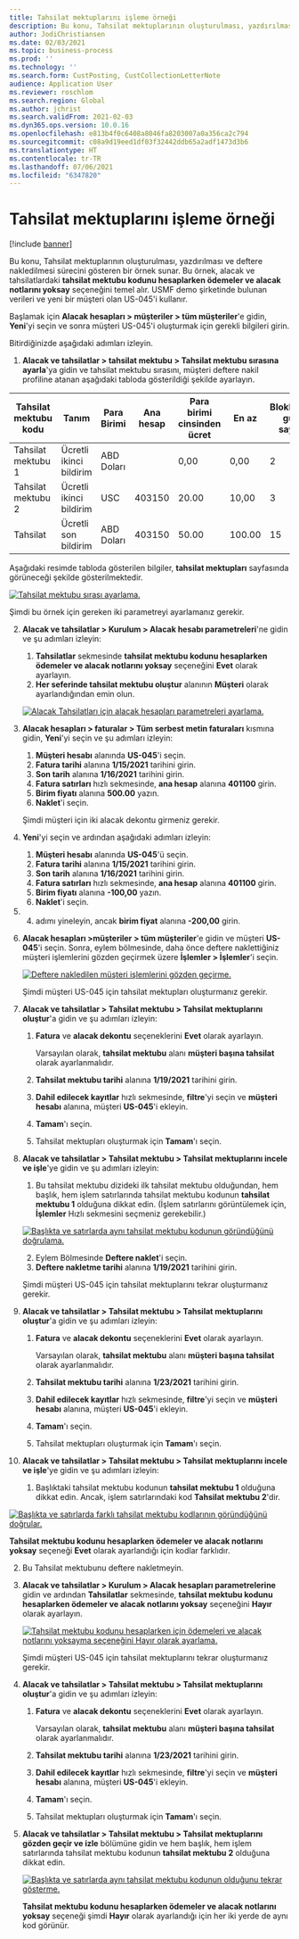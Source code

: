 ```yaml
---
title: Tahsilat mektuplarını işleme örneği
description: Bu konu, Tahsilat mektuplarının oluşturulması, yazdırılması ve deftere nakledilmesi sürecini gösteren bir örnek sunar.
author: JodiChristiansen
ms.date: 02/03/2021
ms.topic: business-process
ms.prod: ''
ms.technology: ''
ms.search.form: CustPosting, CustCollectionLetterNote
audience: Application User
ms.reviewer: roschlom
ms.search.region: Global
ms.author: jchrist
ms.search.validFrom: 2021-02-03
ms.dyn365.ops.version: 10.0.16
ms.openlocfilehash: e813b4f0c6408a8046fa8203007a0a356ca2c794
ms.sourcegitcommit: c08a9d19eed1df03f32442ddb65a2adf1473d3b6
ms.translationtype: HT
ms.contentlocale: tr-TR
ms.lasthandoff: 07/06/2021
ms.locfileid: "6347820"
---
```

# <a name="process-collection-letters-example"></a>Tahsilat mektuplarını işleme örneği

[!include [banner](../../includes/banner.md)]

Bu konu, Tahsilat mektuplarının oluşturulması, yazdırılması ve deftere nakledilmesi sürecini gösteren bir örnek sunar. Bu örnek, alacak ve tahsilatlardaki **tahsilat mektubu kodunu hesaplarken ödemeler ve alacak notlarını yoksay** seçeneğini temel alır. USMF demo şirketinde bulunan verileri ve yeni bir müşteri olan US-045'i kullanır.

Başlamak için **Alacak hesapları \> müşteriler \> tüm müşteriler**'e gidin, **Yeni**'yi seçin ve sonra müşteri US-045'i oluşturmak için gerekli bilgileri girin.

Bitirdiğinizde aşağıdaki adımları izleyin.

1. **Alacak ve tahsilatlar \> tahsilat mektubu \> Tahsilat mektubu sırasına ayarla**'ya gidin  ve tahsilat mektubu sırasını, müşteri deftere nakil profiline atanan aşağıdaki tabloda gösterildiği şekilde ayarlayın.

|     Tahsilat mektubu kodu      |     Tanım                           |     Para Birimi      |     Ana hesap        |     Para birimi cinsinden ücret     |     En az        |     Bloklanan gün sayısı      |
|---------------------------------  |---------------------------------------    |-----------------  |-----------------------    |-------------------------- |-----------------------    |---------------------  |
|     Tahsilat mektubu 1         |     Ücretli ikinci bildirim        |     ABD Doları           |                           |     0,00                  |     0,00                  |     2                 |
|     Tahsilat mektubu 2         |     Ücretli ikinci bildirim        |     USC           |     403150                |     20.00                 |     10,00                 |     3                 |
|     Tahsilat                    |     Ücretli son bildirim         |     ABD Doları           |     403150                |     50.00                 |     100.00                |     15                |

Aşağıdaki resimde tabloda gösterilen bilgiler, **tahsilat mektupları** sayfasında görüneceği şekilde gösterilmektedir. 

[![Tahsilat mektubu sırası ayarlama.](./media/Ignore-payments-creditmemos-1.PNG)](./media/Ignore-payments-creditmemos-1.PNG)

 Şimdi bu örnek için gereken iki parametreyi ayarlamanız gerekir.

2. **Alacak ve tahsilatlar \> Kurulum \> Alacak hesabı parametreleri**'ne gidin ve şu adımları izleyin:

    1. **Tahsilatlar** sekmesinde **tahsilat mektubu kodunu hesaplarken ödemeler ve alacak notlarını yoksay** seçeneğini **Evet** olarak ayarlayın.
    2. **Her seferinde tahsilat mektubu oluştur** alanının **Müşteri** olarak ayarlandığından emin olun.

    [![Alacak Tahsilatları için alacak hesapları parametreleri ayarlama.](./media/Ignore-payments-creditmemos-2.PNG)](./media/Ignore-payments-creditmemos-2.PNG)

3. **Alacak hesapları \> faturalar \> Tüm serbest metin faturaları** kısmına gidin, **Yeni**'yi seçin ve şu adımları izleyin:

    1. **Müşteri hesabı** alanında **US-045**'i seçin.
    2. **Fatura tarihi** alanına **1/15/2021** tarihini girin.
    3. **Son tarih** alanına **1/16/2021** tarihini girin.
    4. **Fatura satırları** hızlı sekmesinde, **ana hesap** alanına **401100** girin.
    5. **Birim fiyatı** alanına **500.00** yazın.
    6. **Naklet**'i seçin.

    Şimdi müşteri için iki alacak dekontu girmeniz gerekir.

4. **Yeni**'yi seçin ve ardından aşağıdaki adımları izleyin:

    1. **Müşteri hesabı** alanında **US-045**'ü seçin.
    2. **Fatura tarihi** alanına **1/15/2021** tarihini girin.
    3. **Son tarih** alanına **1/16/2021** tarihini girin.
    4. **Fatura satırları** hızlı sekmesinde, **ana hesap** alanına **401100** girin.
    5. **Birim fiyatı** alanına **-100,00** yazın.
    6. **Naklet**'i seçin.

5. 4. adımı yineleyin, ancak **birim fiyat** alanına **-200,00** girin.
6. **Alacak hesapları \>müşteriler \> tüm müşteriler**'e gidin ve müşteri **US-045**'i seçin. Sonra, eylem bölmesinde, daha önce deftere naklettiğiniz müşteri işlemlerini gözden geçirmek üzere **İşlemler \> İşlemler**'i seçin.

    [![Deftere nakledilen müşteri işlemlerini gözden geçirme.](./media/Ignore-payments-creditmemos-3.PNG)](./media/Ignore-payments-creditmemos-3.PNG)

    Şimdi müşteri US-045 için tahsilat mektupları oluşturmanız gerekir.

7. **Alacak ve tahsilatlar \> Tahsilat mektubu \> Tahsilat mektuplarını oluştur**'a gidin ve şu adımları izleyin:

    1. **Fatura** ve **alacak dekontu** seçeneklerini **Evet** olarak ayarlayın.

        Varsayılan olarak, **tahsilat mektubu** alanı **müşteri başına tahsilat** olarak ayarlanmalıdır.

    2. **Tahsilat mektubu tarihi** alanına **1/19/2021** tarihini girin.
    3. **Dahil edilecek kayıtlar** hızlı sekmesinde, **filtre**'yi seçin ve **müşteri hesabı** alanına, müşteri **US-045**'i ekleyin.
    4. **Tamam**'ı seçin.
    5. Tahsilat mektupları oluşturmak için **Tamam**'ı seçin.

8. **Alacak ve tahsilatlar \> Tahsilat mektubu \> Tahsilat mektuplarını incele ve işle**'ye gidin ve şu adımları izleyin:

    1. Bu tahsilat mektubu dizideki ilk tahsilat mektubu olduğundan, hem başlık, hem işlem satırlarında tahsilat mektubu kodunun **tahsilat mektubu 1** olduğuna dikkat edin. (İşlem satırlarını görüntülemek için, **İşlemler** Hızlı sekmesini seçmeniz gerekebilir.)

   [![Başlıkta ve satırlarda aynı tahsilat mektubu kodunun göründüğünü doğrulama.](./media/Ignore-payments-creditmemos-4.PNG)](./media/Ignore-payments-creditmemos-4.PNG)

    2. Eylem Bölmesinde **Deftere naklet**'i seçin.
    3. **Deftere nakletme tarihi** alanına **1/19/2021** tarihini girin.

    Şimdi müşteri US-045 için tahsilat mektuplarını tekrar oluşturmanız gerekir.

9. **Alacak ve tahsilatlar \> Tahsilat mektubu \> Tahsilat mektuplarını oluştur**'a gidin ve şu adımları izleyin:

    1. **Fatura** ve **alacak dekontu** seçeneklerini **Evet** olarak ayarlayın.

        Varsayılan olarak, **tahsilat mektubu** alanı **müşteri başına tahsilat** olarak ayarlanmalıdır.

    2. **Tahsilat mektubu tarihi** alanına **1/23/2021** tarihini girin.
    3. **Dahil edilecek kayıtlar** hızlı sekmesinde, **filtre**'yi seçin ve **müşteri hesabı** alanına, müşteri **US-045**'i ekleyin.
    4. **Tamam**'ı seçin.
    5. Tahsilat mektupları oluşturmak için **Tamam**'ı seçin.

10. **Alacak ve tahsilatlar \> Tahsilat mektubu \> Tahsilat mektuplarını incele ve işle**'ye gidin ve şu adımları izleyin:

    1. Başlıktaki tahsilat mektubu kodunun **tahsilat mektubu 1** olduğuna dikkat edin. Ancak, işlem satırlarındaki kod **Tahsilat mektubu 2**'dir.

   [![Başlıkta ve satırlarda farklı tahsilat mektubu kodlarının göründüğünü doğrular.](./media/Ignore-payments-creditmemos-5.PNG)](./media/Ignore-payments-creditmemos-5.PNG)

  **Tahsilat mektubu kodunu hesaplarken ödemeler ve alacak notlarını yoksay** seçeneği **Evet** olarak ayarlandığı için kodlar farklıdır.

  2. Bu Tahsilat mektubunu deftere nakletmeyin.

11. **Alacak ve tahsilatlar \> Kurulum \> Alacak hesapları parametrelerine** gidin ve ardından **Tahsilatlar** sekmesinde, **tahsilat mektubu kodunu hesaplarken ödemeler ve alacak notlarını yoksay** seçeneğini **Hayır** olarak ayarlayın.

    [![Tahsilat mektubu kodunu hesaplarken için ödemeleri ve alacak notlarını yoksayma seçeneğini Hayır olarak ayarlama.](./media/Ignore-payments-creditmemos-6.PNG)](./media/Ignore-payments-creditmemos-6.PNG)

    Şimdi müşteri US-045 için tahsilat mektuplarını tekrar oluşturmanız gerekir.

12. **Alacak ve tahsilatlar \> Tahsilat mektubu \> Tahsilat mektuplarını oluştur**'a gidin ve şu adımları izleyin:

    1. **Fatura** ve **alacak dekontu** seçeneklerini **Evet** olarak ayarlayın.

        Varsayılan olarak, **tahsilat mektubu** alanı **müşteri başına tahsilat** olarak ayarlanmalıdır.

    2. **Tahsilat mektubu tarihi** alanına **1/23/2021** tarihini girin.
    3. **Dahil edilecek kayıtlar** hızlı sekmesinde, **filtre**'yi seçin ve **müşteri hesabı** alanına, müşteri **US-045**'i ekleyin.
    4. **Tamam**'ı seçin.
    5. Tahsilat mektupları oluşturmak için **Tamam**'ı seçin.

13. **Alacak ve tahsilatlar \> Tahsilat mektubu \> Tahsilat mektuplarını gözden geçir ve izle** bölümüne gidin ve hem başlık, hem işlem satırlarında tahsilat mektubu kodunun **tahsilat mektubu 2** olduğuna dikkat edin.

    [![Başlıkta ve satırlarda aynı tahsilat mektubu kodunun olduğunu tekrar gösterme.](./media/Ignore-payments-creditmemos-7.PNG)](./media/Ignore-payments-creditmemos-7.PNG)

    **Tahsilat mektubu kodunu hesaplarken ödemeler ve alacak notlarını yoksay** seçeneği şimdi **Hayır** olarak ayarlandığı için her iki yerde de aynı kod görünür.
